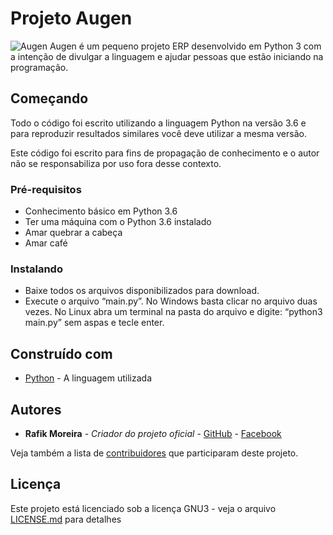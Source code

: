 # Projeto Augen
![Augen](https://raw.githubusercontent.com/rafikmoreira/augen/master/data/img/1.png)
Augen é um pequeno projeto ERP desenvolvido em Python 3 com a intenção de divulgar a linguagem e ajudar pessoas que estão iniciando na programação.

## Começando

Todo o código foi escrito utilizando a linguagem Python na versão 3.6 e para reproduzir resultados similares você deve utilizar a mesma versão.

Este código foi escrito para fins de propagação de conhecimento e o autor não se responsabiliza por uso fora desse contexto.

### Pré-requisitos

* Conhecimento básico em Python 3.6
* Ter uma máquina com o Python 3.6 instalado
* Amar quebrar a cabeça
* Amar café

### Instalando

* Baixe todos os arquivos disponibilizados para download.
* Execute o arquivo “main.py”.
	No Windows basta clicar no arquivo duas vezes.
	No Linux abra um terminal na pasta do arquivo e digite: “python3 main.py” sem aspas e tecle enter.

## Construído com

* [Python](https://www.python.org) - A linguagem utilizada

## Autores

* **Rafik Moreira** - *Criador do projeto oficial* - [GitHub](https://github.com/rafikmoreira) - [Facebook](https://facebook.com/rafikmoreira)

Veja também a lista de [contribuidores](https://github.com/your/project/contributors) que participaram deste projeto.

## Licença

Este projeto está licenciado sob a licença GNU3 - veja o arquivo [LICENSE.md](LICENSE.md) para detalhes

